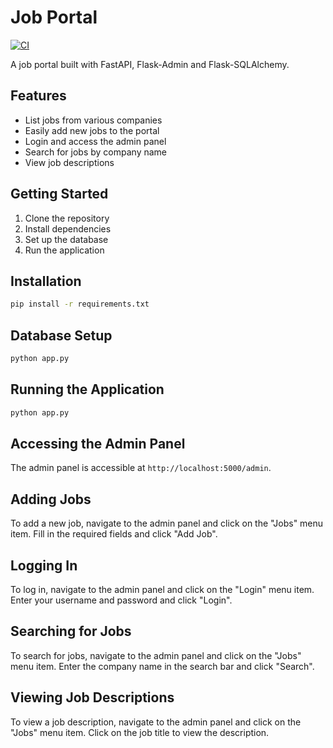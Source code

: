 # Job Portal

[![CI](https://github.com/sachinsingh4421/job-portal/actions/workflows/ci.yml/badge.svg)](https://github.com/sachinsingh4421/job-portal/actions/workflows/ci.yml)

A job portal built with FastAPI, Flask-Admin and Flask-SQLAlchemy.

## Features

- List jobs from various companies
- Easily add new jobs to the portal
- Login and access the admin panel
- Search for jobs by company name
- View job descriptions

## Getting Started

1. Clone the repository
2. Install dependencies
3. Set up the database
4. Run the application

## Installation

```bash
pip install -r requirements.txt
```

## Database Setup

```bash
python app.py
```

## Running the Application

```bash
python app.py
``` 

## Accessing the Admin Panel

The admin panel is accessible at `http://localhost:5000/admin`.

## Adding Jobs

To add a new job, navigate to the admin panel and click on the "Jobs" menu item. Fill in the required fields and click "Add Job".

## Logging In

To log in, navigate to the admin panel and click on the "Login" menu item. Enter your username and password and click "Login".

## Searching for Jobs

To search for jobs, navigate to the admin panel and click on the "Jobs" menu item. Enter the company name in the search bar and click "Search".

## Viewing Job Descriptions

To view a job description, navigate to the admin panel and click on the "Jobs" menu item. Click on the job title to view the description.

